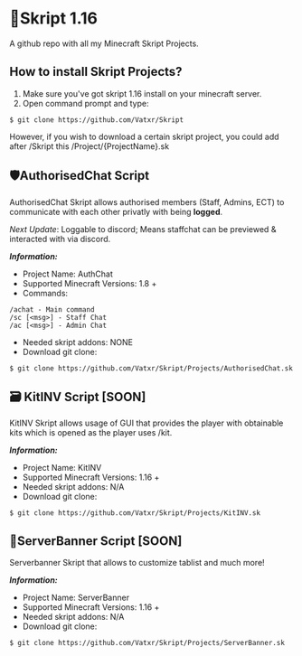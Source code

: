 <!-- Skript HTML -->

# 📜Skript 1.16 
A github repo with all my Minecraft Skript Projects. 

## How to install Skript Projects?
1) Make sure you've got skript 1.16 install on your minecraft server.
2) Open command prompt and type:
```
$ git clone https://github.com/Vatxr/Skript
```
However, if you wish to download a certain skript project, you could add after /Skript this /Project/{ProjectName}.sk

## 🛡️AuthorisedChat Script
AuthorisedChat Skript allows authorised members (Staff, Admins, ECT) to communicate with each other privatly with being **logged**.

*Next Update*: Loggable to discord; Means staffchat can be previewed & interacted with via discord.

***Information:***<br>
- Project Name: AuthChat <br>
- Supported Minecraft Versions: 1.8 +  <br>
- Commands: 
```
/achat - Main command
/sc [<msg>] - Staff Chat
/ac [<msg>] - Admin Chat
```
- Needed skript addons: NONE
- Download git clone:
```
$ git clone https://github.com/Vatxr/Skript/Projects/AuthorisedChat.sk
```

## 🗃️ KitINV Script [SOON]
KitINV Skript allows usage of GUI that provides the player with obtainable kits which is opened as the player uses /kit.

***Information:***<br>
- Project Name: KitINV <br>
- Supported Minecraft Versions: 1.16 +  <br>
- Needed skript addons: N/A
- Download git clone:
```
$ git clone https://github.com/Vatxr/Skript/Projects/KitINV.sk
```

## 🚩ServerBanner Script [SOON]
Serverbanner Skript that allows to customize tablist and much more!

***Information:***<br>
- Project Name: ServerBanner <br>
- Supported Minecraft Versions: 1.16 +  <br>
- Needed skript addons: N/A
- Download git clone:
```
$ git clone https://github.com/Vatxr/Skript/Projects/ServerBanner.sk
```
